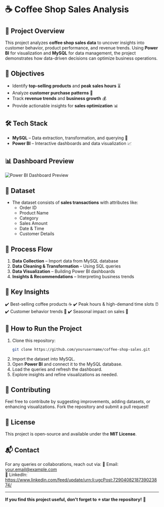 # ☕ Coffee Shop Sales Analysis

## 📌 Project Overview
This project analyzes **coffee shop sales data** to uncover insights into customer behavior, product performance, and revenue trends. Using **Power BI** for visualization and **MySQL** for data management, the project demonstrates how data-driven decisions can optimize business operations.

## 🎯 Objectives
- Identify **top-selling products** and **peak sales hours** ⏳
- Analyze **customer purchase patterns** 🎯
- Track **revenue trends** and **business growth** 💰
- Provide actionable insights for **sales optimization** 📊

## 🛠️ Tech Stack
- **MySQL** – Data extraction, transformation, and querying 📂
- **Power BI** – Interactive dashboards and data visualization 📈

## 📊 Dashboard Preview
![Power BI Dashboard Preview]([link-to-dashboard-image](https://app.powerbi.com/groups/me/reports/b87e2c71-d624-45a4-b0a1-aa592d95fee5/31314930792587844557?experience=power-bi))

## 📁 Dataset
- The dataset consists of **sales transactions** with attributes like:
  - Order ID
  - Product Name
  - Category
  - Sales Amount
  - Date & Time
  - Customer Details

## 🔄 Process Flow
1. **Data Collection** – Import data from MySQL database
2. **Data Cleaning & Transformation** – Using SQL queries
3. **Data Visualization** – Building Power BI dashboards
4. **Insights & Recommendations** – Interpreting business trends

## 📌 Key Insights
✔️ Best-selling coffee products ☕
✔️ Peak hours & high-demand time slots ⏰
✔️ Customer behavior trends 🛒
✔️ Seasonal impact on sales 📅

## 🚀 How to Run the Project
1. Clone this repository:
   ```bash
   git clone https://github.com/yourusername/coffee-shop-sales.git
   ```
2. Import the dataset into MySQL.
3. Open **Power BI** and connect it to the MySQL database.
4. Load the queries and refresh the dashboard.
5. Explore insights and refine visualizations as needed.

## 📢 Contributing
Feel free to contribute by suggesting improvements, adding datasets, or enhancing visualizations. Fork the repository and submit a pull request!

## 📜 License
This project is open-source and available under the **MIT License**.

## 📬 Contact
For any queries or collaborations, reach out via:
📧 Email: your.email@example.com  
🔗 LinkedIn: https://www.linkedin.com/feed/update/urn:li:ugcPost:7290408218739023874/

---

**If you find this project useful, don't forget to ⭐ star the repository!** 🚀
